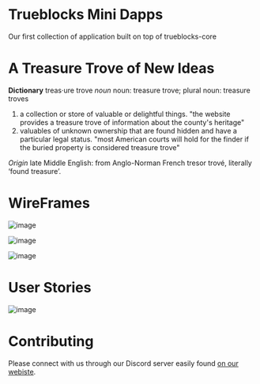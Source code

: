 # Trueblocks Mini Dapps
Our first collection of application built on top of trueblocks-core

# A Treasure Trove of New Ideas

**Dictionary**
treas·ure trove
_noun_
noun: treasure trove; plural noun: treasure troves

1. a collection or store of valuable or delightful things. "the website provides a treasure trove of information about the county's heritage"
2. valuables of unknown ownership that are found hidden and have a particular legal status. "most American courts will hold for the finder if the buried property is considered treasure trove"

_Origin_
late Middle English: from Anglo-Norman French tresor trové, literally ‘found treasure’.

# WireFrames

![image](https://github.com/TrueBlocks/trueblocks-trove/assets/5417918/45595c1c-d35e-4664-9570-fdacc02a90c9)

![image](https://github.com/TrueBlocks/trueblocks-trove/assets/5417918/3c8b04d7-27d3-4059-919c-366f880be1e5)

![image](https://github.com/TrueBlocks/trueblocks-trove/assets/5417918/3b6b42dc-ba38-4a28-b204-378b72d4c2a8)

# User Stories
![image](https://github.com/TrueBlocks/trueblocks-trove/assets/5417918/c447f6d9-12e2-487e-ad1a-fb33aba4c47e)

# Contributing

Please connect with us through our Discord server easily found [on our webiste](https://trueblocks.io).
